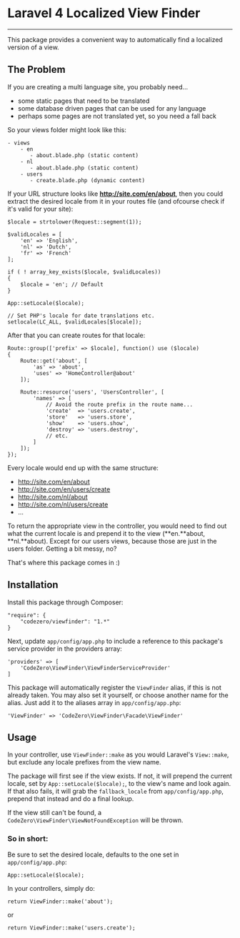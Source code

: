 # Laravel 4 Localized View Finder #

----------

This package provides a convenient way to automatically find a localized version of a view.

## The Problem ##

If you are creating a multi language site, you probably need...

- some static pages that need to be translated
- some database driven pages that can be used for any language
- perhaps some pages are not translated yet, so you need a fall back

So your views folder might look like this:

    - views
        - en
           - about.blade.php (static content)
        - nl
           - about.blade.php (static content)
        - users
           - create.blade.php (dynamic content)

If your URL structure looks like **http://site.com/en/about**, then you could extract the desired locale from it in your routes file (and ofcourse check if it's valid for your site):

    $locale = strtolower(Request::segment(1));

	$validLocales = [
		'en' => 'English',
        'nl' => 'Dutch',
        'fr' => 'French'
	];

	if ( ! array_key_exists($locale, $validLocales))
	{
		$locale = 'en'; // Default
	}

	App::setLocale($locale);

	// Set PHP's locale for date translations etc.
	setlocale(LC_ALL, $validLocales[$locale]);

After that you can create routes for that locale:

    Route::group(['prefix' => $locale], function() use ($locale)
    {
    	Route::get('about', [
    		'as' => 'about',
    		'uses' => 'HomeController@about'
    	]);

		Route::resource('users', 'UsersController', [
	        'names' => [
				// Avoid the route prefix in the route name...
	            'create'  => 'users.create',
	            'store'   => 'users.store',
	            'show'    => 'users.show',
	            'destroy' => 'users.destroy',
				// etc.
	        ]
		]);
    });

Every locale would end up with the same structure:

- http://site.com/en/about
- http://site.com/en/users/create
- http://site.com/nl/about
- http://site.com/nl/users/create
- ...

To return the appropriate view in the controller, you would need to find out what the current locale is and prepend it to the view (**en.**about, **nl.**about). Except for our users views, because those are just in the users folder. Getting a bit messy, no?

That's where this package comes in :)

## Installation ##

Install this package through Composer:

    "require": {
    	"codezero/viewfinder": "1.*"
    }

Next, update `app/config/app.php` to include a reference to this package's service provider in the providers array:

    'providers' => [
	    'CodeZero\ViewFinder\ViewFinderServiceProvider'
    ]
This package will automatically register the `ViewFinder` alias, if this is not already taken. You may also set it yourself, or choose another name for the alias. Just add it to the aliases array in `app/config/app.php`:

	'ViewFinder' => 'CodeZero\ViewFinder\Facade\ViewFinder'

## Usage ##

In your controller, use `ViewFinder::make` as you would Laravel's `View::make`, but exclude any locale prefixes from the view name.

The package will first see if the view exists. If not, it will prepend the current locale, set by `App::setLocale($locale);`, to the view's name and look again. If that also fails, it will grab the `fallback_locale` from `app/config/app.php`, prepend that instead and do a final lookup.

If the view still can't be found, a `CodeZero\ViewFinder\ViewNotFoundException` will be thrown.

### So in short: ###

Be sure to set the desired locale, defaults to the one set in `app/config/app.php`:

    App::setLocale($locale);

In your controllers, simply do:

	return ViewFinder::make('about');

or 

	return ViewFinder::make('users.create');

